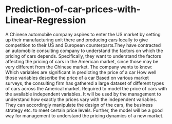 # Prediction-of-car-prices-with-Linear-Regression
A Chinese automobile company aspires to enter the US market by setting up their manufacturing unit there and producing cars locally to give competition to their US and European counterparts.They have contracted an automobile consulting company to understand the factors on which the pricing of cars depends. Specifically, they want to understand the factors affecting the pricing of cars in the American market, since those may be very different from the Chinese market. 
The company wants to know:  
Which variables are significant in predicting the price of a car 
How well those variables describe the price of a car 
Based on various market surveys, the consulting firm has gathered a large dataset of different types of cars across the Americal market. 
Required to model the price of cars with the available independent variables. It will be used by the management to understand how exactly the prices vary with the independent variables. They can accordingly manipulate the design of the cars, the business strategy etc. to meet certain price levels. Further, the model will be a good way for management to understand the pricing dynamics of a new market. 
